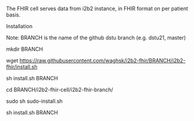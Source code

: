 The FHIR cell serves data from i2b2 instance, in FHIR format on per patient basis. 

Installation

Note: BRANCH is the name of the github dstu branch (e.g. dstu21, master)

mkdir BRANCH

wget https://raw.githubusercontent.com/waghsk/i2b2-fhir/BRANCH/i2b2-fhir/install.sh

sh install.sh BRANCH

cd BRANCH/i2b2-fhir-cell/i2b2-fhir-branch/

sudo sh sudo-install.sh

sh install.sh BRANCH

